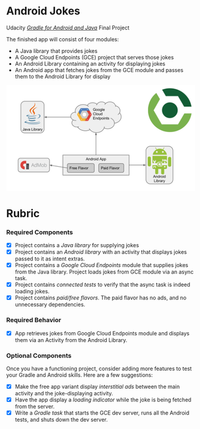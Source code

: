 # Android Jokes

Udacity *[Gradle for Android and Java](https://www.udacity.com/course/gradle-for-android-and-java--ud867)* Final Project

The finished app will consist of four modules:

* A Java library that provides jokes
* A Google Cloud Endpoints (GCE) project that serves those jokes
* An Android Library containing an activity for displaying jokes
* An Android app that fetches jokes from the GCE module and passes them to the Android Library for display

![app overview diagram](overview.png)

# Rubric

### Required Components

* [x] Project contains a *Java library* for supplying jokes
* [x] Project contains an *Android library* with an activity that displays jokes passed to it as intent extras.
* [x] Project contains a *Google Cloud Endpoints* module that supplies jokes from the Java library. Project loads jokes from GCE module via an async task.
* [x] Project contains *connected tests* to verify that the async task is indeed loading jokes.
* [x] Project contains *paid/free flavors*. The paid flavor has no ads, and no unnecessary dependencies.

### Required Behavior

* [x] App retrieves jokes from Google Cloud Endpoints module and displays them via an Activity from the Android Library.

### Optional Components

Once you have a functioning project, consider adding more features to test your Gradle and Android skills. Here are a few suggestions:

* [x] Make the free app variant display *interstitial ads* between the main activity and the joke-displaying activity.
* [x] Have the app display a *loading indicator* while the joke is being fetched from the server.
* [x] Write a *Gradle task* that starts the GCE dev server, runs all the Android tests, and shuts down the dev server.
